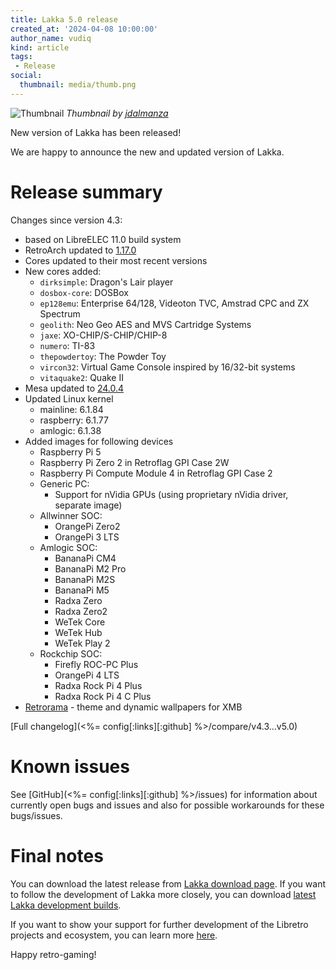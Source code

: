 ```yaml
---
title: Lakka 5.0 release
created_at: '2024-04-08 10:00:00'
author_name: vudiq
kind: article
tags:
 - Release
social:
  thumbnail: media/thumb.png
---
```


![Thumbnail](media/thumb.png)
_Thumbnail by [jdalmanza](https://www.instagram.com/jdalmanza/)_


New version of Lakka has been released!

We are happy to announce the new and updated version of Lakka.


# Release summary

Changes since version 4.3:

- based on LibreELEC 11.0 build system
- RetroArch updated to [1.17.0](https://www.libretro.com/index.php/retroarch-1-17-0-release/)
- Cores updated to their most recent versions
- New cores added:
  - `dirksimple`: Dragon's Lair player
  - `dosbox-core`: DOSBox
  - `ep128emu`: Enterprise 64/128, Videoton TVC, Amstrad CPC and ZX Spectrum
  - `geolith`: Neo Geo AES and MVS Cartridge Systems
  - `jaxe`: XO-CHIP/S-CHIP/CHIP-8
  - `numero`: TI-83
  - `thepowdertoy`: The Powder Toy
  - `vircon32`: Virtual Game Console inspired by 16/32-bit systems
  - `vitaquake2`: Quake II
- Mesa updated to [24.0.4](https://docs.mesa3d.org/relnotes/24.0.4.html)
- Updated Linux kernel
  - mainline: 6.1.84
  - raspberry: 6.1.77
  - amlogic: 6.1.38
- Added images for following devices
  - Raspberry Pi 5
  - Raspberry Pi Zero 2 in Retroflag GPI Case 2W
  - Raspberry Pi Compute Module 4 in Retroflag GPI Case 2
  - Generic PC:
    - Support for nVidia GPUs (using proprietary nVidia driver, separate image)
  - Allwinner SOC:
    - OrangePi Zero2
    - OrangePi 3 LTS
  - Amlogic SOC:
    - BananaPi CM4
    - BananaPi M2 Pro
    - BananaPi M2S
    - BananaPi M5
    - Radxa Zero
    - Radxa Zero2
    - WeTek Core
    - WeTek Hub
    - WeTek Play 2
  - Rockchip SOC:
    - Firefly ROC-PC Plus
    - OrangePi 4 LTS
    - Radxa Rock Pi 4 Plus
    - Radxa Rock Pi 4 C Plus
- [Retrorama](https://forums.libretro.com/t/retrorama-for-xmb/43690) - theme and dynamic wallpapers for XMB

[Full changelog](<%= config[:links][:github] %>/compare/v4.3...v5.0)


# Known issues

See [GitHub](<%= config[:links][:github] %>/issues) for information about currently open bugs and issues and also for possible workarounds for these bugs/issues.


# Final notes

You can download the latest release from [Lakka download page](/get/). If you want to follow the development of Lakka more closely, you can download [latest Lakka development builds](<%= @config[:devel][:'all-latest'] %>).

If you want to show your support for further development of the Libretro projects and ecosystem, you can learn more [here](https://retroarch.com/index.php?page=donate).

Happy retro-gaming!
